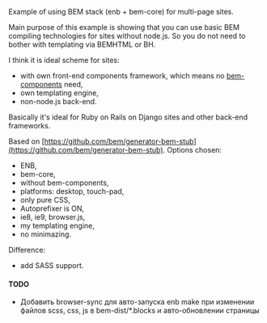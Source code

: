 Example of using BEM stack (enb + bem-core) for multi-page sites.

Main purpose of this example is showing that you can use basic BEM compiling technologies for sites without node.js. So you do not need to bother with templating via BEMHTML or BH.

I think it is ideal scheme for sites:
 * with own front-end components framework, which means no [bem-components](https://github.com/bem/bem-components) need,
 * own templating engine,
 * non-node.js back-end.

Basically it's ideal for Ruby on Rails on Django sites and other back-end frameworks.

Based on [https://github.com/bem/generator-bem-stub](https://github.com/bem/generator-bem-stub). Options chosen:
 * ENB,
 * bem-core,
 * without bem-components,
 * platforms: desktop, touch-pad,
 * only pure CSS,
 * Autoprefixer is ON,
 * ie8, ie9, browser.js,
 * my templating engine,
 * no minimazing.

Difference:
  * add SASS support.


#### TODO

 * Добавить browser-sync для авто-запуска enb make при изменении файлов scss, css, js в bem-dist/*.blocks и авто-обновлении страницы
